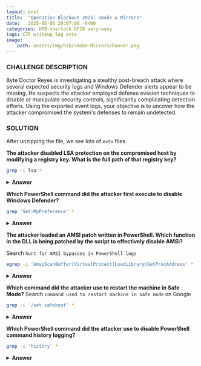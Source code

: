 ```yaml
---
layout: post
title:  "Operation Blackout 2025: Smoke & Mirrors"
date:   2025-06-06 20:07:00 -0400
categories: HTB-sherlock DFIR very-easy
tags: CTF writeup log evtx
image:
    path: assets/img/htb/Smoke-Mirrors/banner.png
---
```


### CHALLENGE DESCRIPTION
Byte Doctor Reyes is investigating a stealthy post-breach attack where several expected security logs and Windows Defender alerts appear to be missing. He suspects the attacker employed defense evasion techniques to disable or manipulate security controls, significantly complicating detection efforts. Using the exported event logs, your objective is to uncover how the attacker compromised the system's defenses to remain undetected.

### SOLUTION 

After unzipping the file, we see lots of `evtx` files.

**The attacker disabled LSA protection on the compromised host by modifying a registry key. What is the full path of that registry key?**
```bash
grep -i lsa *
```

<details>
<summary><b>Answer</b></summary>
HKLM\SYSTEM\CurrentControlSet\Control\LSA
</details>

**Which PowerShell command did the attacker first execute to disable Windows Defender?**

```bash
grep 'Set-MpPreference' *
```

<details>
<summary><b>Answer</b></summary>
Set-MpPreference -DisableIOAVProtection $true -DisableEmailScanning $true -DisableBlockAtFirstSeen $true
</details>

**The attacker loaded an AMSI patch written in PowerShell. Which function in the DLL is being patched by the script to effectively disable AMSI?**

Search `hunt for AMSI bypasses in PowerShell logs`

```bash
egrep -i 'AmsiScanBuffer|VirtualProtect|LoadLibrary|GetProcAddress' * 
```

<details>
<summary><b>Answer</b></summary>
AmsiScanBuffer
</details>

**Which command did the attacker use to restart the machine in Safe Mode?**
Search `command used to restart machine in safe mode` on Google


```bash
grep -i '/set safeboot' *
```

<details>
<summary><b>Answer</b></summary>
bcdedit.exe /set safeboot network
</details>

**Which PowerShell command did the attacker use to disable PowerShell command history logging?**
```bash
grep -i 'history' *  
```

<details>
<summary><b>Answer</b></summary>
Set-PSReadlineOption -HistorySaveStyle SaveNothing
</details>

